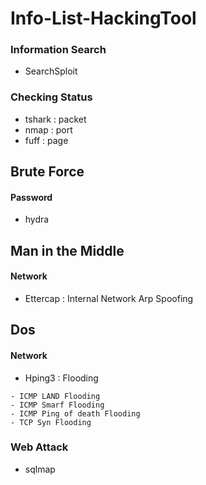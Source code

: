 # Info-List-HackingTool

### Information Search
* SearchSploit

### Checking Status
* tshark : packet
* nmap : port
* fuff : page


## Brute Force
#### Password
* hydra

## Man in the Middle
#### Network
* Ettercap : Internal Network Arp Spoofing

## Dos
#### Network
* Hping3 : Flooding
```
- ICMP LAND Flooding
- ICMP Smarf Flooding
- ICMP Ping of death Flooding
- TCP Syn Flooding
```

### Web Attack
* sqlmap
